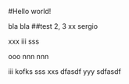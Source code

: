 #Hello world!

bla bla
##test 2, 3
xx
sergio


xxx
iii
sss

ooo
nnn
nnn


iii
kofks
sss
xxs
dfasdf
yyy
sdfasdf
